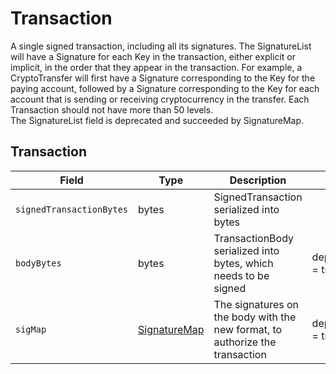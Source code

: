 # Transaction

A single signed transaction, including all its signatures. The SignatureList will have a Signature for each Key in the transaction, either explicit or implicit, in the order that they appear in the transaction. For example, a CryptoTransfer will first have a Signature corresponding to the Key for the paying account, followed by a Signature corresponding to the Key for each account that is sending or receiving cryptocurrency in the transfer. Each Transaction should not have more than 50 levels.\
The SignatureList field is deprecated and succeeded by SignatureMap.

## Transaction

| Field                    | Type                                               | Description                                                                  |                   |
| ------------------------ | -------------------------------------------------- | ---------------------------------------------------------------------------- | ----------------- |
| `signedTransactionBytes` | bytes                                              | SignedTransaction serialized into bytes                                      |                   |
| `bodyBytes`              | bytes                                              | TransactionBody serialized into bytes, which needs to be signed              | deprecated = true |
| `sigMap`                 | [SignatureMap](../smart-contracts/signaturemap.md) | The signatures on the body with the new format, to authorize the transaction | deprecated = true |

